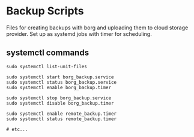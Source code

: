 # Backup Scripts

Files for creating backups with borg and uploading them to cloud storage provider. Set up as systemd jobs with timer for scheduling.

## systemctl commands 
```shell
sudo systemctl list-unit-files

sudo systemctl start borg_backup.service
sudo systemctl status borg_backup.service
sudo systemctl enable borg_backup.timer

sudo systemctl stop borg_backup.service
sudo systemctl disable borg_backup.timer

sudo systemctl enable remote_backup.timer
sudo systemctl status remote_backup.timer

# etc...
```